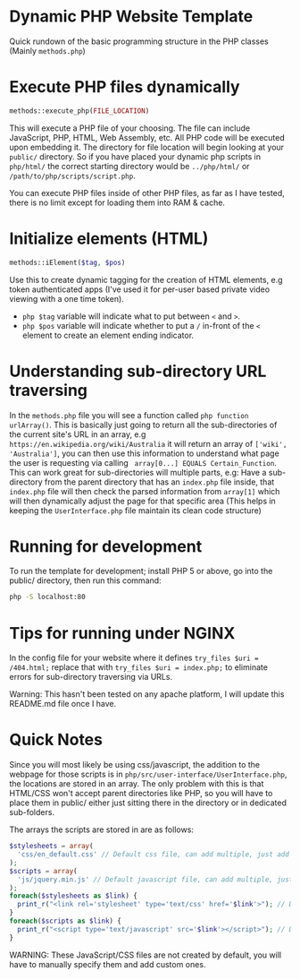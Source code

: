# Dynamic PHP Website Template

Quick rundown of the basic programming structure in the PHP classes (Mainly ```methods.php```)


# Execute PHP files dynamically

```php
methods::execute_php(FILE_LOCATION)
```
This will execute a PHP file of your choosing. The file can include JavaScript, PHP, HTML, Web Assembly, etc. All PHP code will be executed upon embedding it. The directory for file location will begin looking at your ```public/``` directory. So if you have placed your dynamic php scripts in ```php/html/``` the correct starting directory would be ```../php/html/``` or ```/path/to/php/scripts/script.php```.

You can execute PHP files inside of other PHP files, as far as I have tested, there is no limit except for loading them into RAM & cache.


# Initialize elements (HTML)

```php
methods::iElement($tag, $pos)
```
Use this to create dynamic tagging for the creation of HTML elements, e.g token authenticated apps (I've used it for per-user based private video viewing with a one time token).

 - ```php $tag``` variable will indicate what to put between ```<``` and ```>```.
 - ```php $pos``` variable will indicate whether to put a ```/``` in-front of the ```<``` element to create an element ending indicator.


# Understanding sub-directory URL traversing

In the ```methods.php``` file you will see a function called ```php function urlArray()```. This is basically just going to return all the sub-directories of the current site's URL in an array, e.g ```https://en.wikipedia.org/wiki/Australia``` it will return an array of ```['wiki', 'Australia']```, you can then use this information to understand what page the user is requesting via calling ``` array[0...] EQUALS Certain_Function```. This can work great for sub-directories will multiple parts, e.g: Have a sub-directory from the parent directory that has an ```index.php``` file inside, that ```index.php``` file will then check the parsed information from ```array[1]``` which will then dynamically adjust the page for that specific area (This helps in keeping the ```UserInterface.php``` file maintain its clean code structure)


# Running for development

To run the template for development; install PHP 5 or above, go into the public/ directory, then run this command:
```bash
php -S localhost:80
```


# Tips for running under NGINX

In the config file for your website where it defines ```try_files $uri = /404.html;``` replace that with ```try_files $uri = index.php;``` to eliminate errors for sub-directory traversing via URLs.

Warning: This hasn't been tested on any apache platform, I will update this README.md file once I have.


# Quick Notes

Since you will most likely be using css/javascript, the addition to the webpage for those scripts is in ```php/src/user-interface/UserInterface.php```, the locations are stored in an array. The only problem with this is that HTML/CSS won't accept parent directories like PHP, so you will have to place them in public/ either just sitting there in the directory or in dedicated sub-folders.

The arrays the scripts are stored in are as follows:

```php
$stylesheets = array(
  'css/en_default.css' // Default css file, can add multiple, just add another child.
);
$scripts = array(
  'js/jquery.min.js' // Default javascript file, can add multiple, just add another child.
);
foreach($stylesheets as $link) {
  print_r("<link rel='stylesheet' type='text/css' href='$link'>"); // Dynamically adds them into the <head></head> section
}
foreach($scripts as $link) {
  print_r("<script type='text/javascript' src='$link'></script>"); // Dynamically adds them into the <head></head> section
}
```

WARNING: These JavaScript/CSS files are not created by default, you will have to manually specify them and add custom ones.
